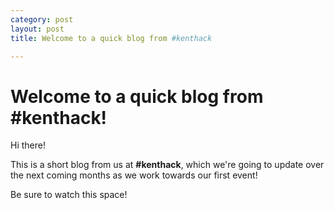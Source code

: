 ```yaml
---
category: post
layout: post
title: Welcome to a quick blog from #kenthack

---
```


# Welcome to a quick blog from #kenthack!

Hi there!

This is a short blog from us at **#kenthack**, which we're going to update over the next coming months as we work towards our first event!

Be sure to watch this space!